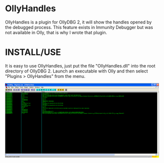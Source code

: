 OllyHandles
===========

OllyHandles is a plugin for OllyDBG 2, it will show the handles opened by the debugged process. This feature exists in Immunity Debugger but was not available in Olly, that is why I wrote that plugin.

INSTALL/USE
===========

It is easy to use OllyHandles, just put the file "OllyHandles.dll" into the root directory of OllyDBG 2.
Launch an executable with Olly and then select "Plugins > OllyHandles" from the menu.

![OllyHandles screenshot](screenshot.png?raw=true)

